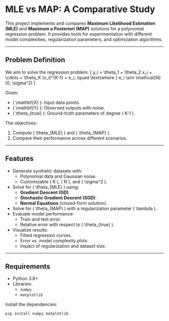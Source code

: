# MLE vs MAP: A Comparative Study

This project implements and compares **Maximum Likelihood Estimation (MLE)** and **Maximum a Posteriori (MAP)** solutions for a polynomial regression problem. It provides tools for experimentation with different model complexities, regularization parameters, and optimization algorithms.

---

## **Problem Definition**
We aim to solve the regression problem:
\[
y_i = \theta_1 + \theta_2 x_i + \cdots + \theta_K (x_i)^{K-1} + e_i, \quad \text{where } e_i \sim \mathcal{N}(0, \sigma^2)
\]

Given:
- \( \mathbf{X} \): Input data points.
- \( \mathbf{Y} \): Observed outputs with noise.
- \( \theta_{true} \): Ground-truth parameters of degree \( K-1 \).

The objectives:
1. Compute \( \theta_{MLE} \) and \( \theta_{MAP} \).
2. Compare their performance across different scenarios.

---

## **Features**
- Generate synthetic datasets with:
  - Polynomial data and Gaussian noise.
  - Customizable \( K \), \( N \), and \( \sigma^2 \).
- Solve for \( \theta_{MLE} \) using:
  - **Gradient Descent (GD)**.
  - **Stochastic Gradient Descent (SGD)**.
  - **Normal Equations** (closed-form solution).
- Solve for \( \theta_{MAP} \) with a regularization parameter \( \lambda \).
- Evaluate model performance:
  - Train and test error.
  - Relative error with respect to \( \theta_{true} \).
- Visualize results:
  - Fitted regression curves.
  - Error vs. model complexity plots.
  - Impact of regularization and dataset size.

---

## **Requirements**
- Python 3.8+
- Libraries:
  - `numpy`
  - `matplotlib`

Install the dependencies:
```bash
pip install numpy matplotlib
